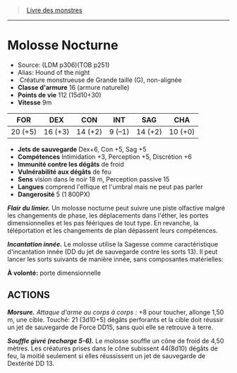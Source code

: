 ﻿> [Livre des monstres](tome_of_beasts.md)

---

# Molosse Nocturne

- Source: (LDM p306)(TOB p251)
- Alias: Hound of the night
-  Créature monstrueuse de Grande taille (G), non-alignée
- **Classe d'armure** 16 (armure naturelle)
- **Points de vie** 112 (15d10+30)
- **Vitesse** 9m

|FOR|DEX|CON|INT|SAG|CHA|
|---|---|---|---|---|---|
|20 (+5)|16 (+3)|14 (+2)|9 (–1)|14 (+2)|10 (+0)|

- **Jets de sauvegarde** Dex+6, Con +5, Sag +5
- **Compétences** Intimidation +3, Perception +5, Discrétion +6
- **Immunité contre les dégâts** de froid
- **Vulnérabilité aux dégâts** de feu
- **Sens** vision dans le noir 18 m, Perception passive 15
- **Langues** comprend l'elfique et l'umbral mais ne peut pas parler
- **Dangerosité** 5 (1 800PX)

**_Flair du limier._** Un molosse nocturne peut suivre une piste olfactive malgré les changements de phase, les déplacements dans l'éther, les portes dimensionnelles et les pas féériques de tout type. En revanche, la téléportation et les changements de plan
dépassent leurs compétences.

**_Incantation innée._** Le molosse utilise la Sagesse comme caractéristique d'incantation innée (DD du jet de sauvegarde contre les sorts 13). Il peut lancer les sorts suivants de manière innée, sans composantes matérielles:

**À volonté:** porte dimensionnelle

## ACTIONS

**_Morsure._** _Attaque d'arme au corps à corps :_ +8 pour toucher, allonge 1,50 m, une cible. Touché: 21 (3d10+5) dégâts perforants et la cible doit réussir un jet de sauvegarde de Force DD15, sans quoi elle se retrouve à terre.

**_Souffle givré (recharge 5-6)._** Le molosse souffle un cône de froid de 4,50 mètres. Les créatures prises dans le cône subissent 44(8d10) dégâts de feu, la moitié seulement si elles réussissent un jet de sauvegarde de Dextérité DD 13.

